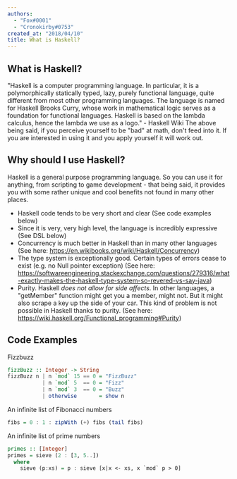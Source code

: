 ```yaml
---
authors:
  - "Fox#0001"
  - "Cronokirby#0753"
created_at: "2018/04/10"
title: What is Haskell?
---
```


## What is Haskell?
"Haskell is a computer programming language. In particular, it is a polymorphically statically typed, lazy, purely functional language, quite different from most other programming languages. The language is named for Haskell Brooks Curry, whose work in mathematical logic serves as a foundation for functional languages. Haskell is based on the lambda calculus, hence the lambda we use as a logo." - Haskell Wiki
The above being said, if you perceive yourself to be "bad" at math, don't feed into it. If you are interested in using it and you apply yourself it will work out.

## Why should I use Haskell?
Haskell is a general purpose programming language. So you can use it for anything, from scripting to game development - that being said, it provides you with some rather unique and cool benefits not found in many other places.

- Haskell code tends to be very short and clear (See code examples below)
- Since it is very, very high level, the language is incredibly expressive (See DSL below)
- Concurrency is much better in Haskell than in many other languages (See here: https://en.wikibooks.org/wiki/Haskell/Concurrency)
- The type system is exceptionally good. Certain types of errors cease to exist (e.g. no Null pointer exception) (See here: https://softwareengineering.stackexchange.com/questions/279316/what-exactly-makes-the-haskell-type-system-so-revered-vs-say-java)
- Purity. Haskell _does not allow for side affects_. In other languages, a "getMember" function might get you a member, might not. But it might also scrape a key up the side of your car. This kind of problem is not possible in Haskell thanks to purity. (See here: https://wiki.haskell.org/Functional_programming#Purity)

## Code Examples

Fizzbuzz

```hs
fizzBuzz :: Integer -> String
fizzBuzz n | n `mod` 15 == 0 = "FizzBuzz"
           | n `mod` 5  == 0 = "Fizz"
           | n `mod` 3  == 0 = "Buzz"
           | otherwise       = show n
```

An infinite list of Fibonacci numbers

```hs
fibs = 0 : 1 : zipWith (+) fibs (tail fibs)
```

An infinite list of prime numbers

```hs
primes :: [Integer]
primes = sieve (2 : [3, 5..])
  where
    sieve (p:xs) = p : sieve [x|x <- xs, x `mod` p > 0]
```
